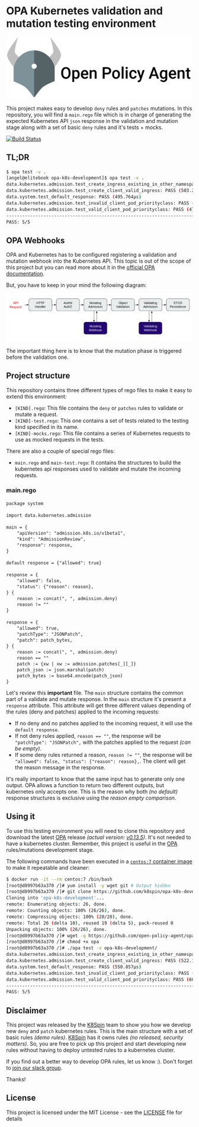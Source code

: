 # OPA Kubernetes validation and mutation testing environment

![OPA Logo](./assets/opa.png)

This project makes easy to develop `deny` rules and `patches` mutations. In this repository, you will find a `main.rego` file which is in charge of generating the expected Kubernetes API `json` response in the validation and mutation stage along with a set of basic `deny` rules and it's tests + mocks.

[![Build Status](https://travis-ci.org/k8spin/opa-k8s-development.svg?branch=master)](https://travis-ci.org/k8spin/opa-k8s-development)

## TL;DR

```bash
$ opa test -v .
[angel@elitebook opa-k8s-development]$ opa test -v .
data.kubernetes.admission.test_create_ingress_existing_in_other_namespace: PASS (719.34µs)
data.kubernetes.admission.test_create_client_valid_ingress: PASS (503.277µs)
data.system.test_default_response: PASS (495.764µs)
data.kubernetes.admission.test_invalid_client_pod_priorityclass: PASS (527.651µs)
data.kubernetes.admission.test_valid_client_pod_priorityclass: PASS (472.089µs)
--------------------------------------------------------------------------------
PASS: 5/5

```

## OPA Webhooks

OPA and Kubernetes has to be configured registering a validation and mutation webhook into the Kubernetes API. This topic is out of the scope of this project but you can read more about it in the [official OPA documentation](https://www.openpolicyagent.org/docs/latest/kubernetes-admission-control).

But, you have to keep in your mind the following diagram:

![Kubernetes Request FLOW](./assets/flow.png)

The important thing here is to know that the mutation phase is triggered before the validation one.

## Project structure

This repository contains three different types of rego files to make it easy to extend this environment:

- `[KIND].rego`: This file contains the `deny` or `patches` rules to validate or mutate a request.
- `[KIND]-test.rego`: This one contains a set of tests related to the testing kind specified in its name.
- `[KIND]-mocks.rego`: This file contains a series of Kubernetes requests to use as mocked requests in the tests.

There are also a couple of special rego files:

- `main.rego` and `main-test.rego`: It contains the structures to build the kubernetes api responses used to validate and mutate the incoming requests.

### main.rego

```rego
package system

import data.kubernetes.admission

main = {
	"apiVersion": "admission.k8s.io/v1beta1",
	"kind": "AdmissionReview",
	"response": response,
}

default response = {"allowed": true}

response = {
	"allowed": false,
	"status": {"reason": reason},
} {
	reason := concat(", ", admission.deny)
	reason != ""
}

response = {
	"allowed": true,
	"patchType": "JSONPatch",
	"patch": patch_bytes,
} {
	reason := concat(", ", admission.deny)
	reason == ""
	patch := {xw | xw := admission.patches[_][_]}
	patch_json := json.marshal(patch)
	patch_bytes := base64.encode(patch_json)
}
```

Let's review this **important** file. The `main` structure contains the common part of a validate and mutate response. In the `main` structure it's present a `response` attribute. This attribute will get three different values depending of the rules (deny and patches) applied to the incoming requests:

- If no deny and no patches applied to the incoming request, it will use the `default response`.
- If not deny rules applied, `reason == ""`, the response will be `"patchType": "JSONPatch",` with the patches applied to the request *(can be empty)*.
- If some deny rules returned a reason, `reason != ""`, the response will be `"allowed": false, "status": {"reason": reason},`. The client will get the reason message in the response.

It's really important to know that the same input has to generate only one output. OPA allows a function to return two different outputs, but kubernetes only accepts one. This is the reason why both *(no default)* response structures is exclusive using the *reason empty comparison*.


## Using it

To use this testing environment you will need to clone this repository and download the latest [OPA](https://www.openpolicyagent.org/) release *(actual version: [v0.13.5](https://github.com/open-policy-agent/opa/releases/tag/v0.13.5))*. It's not needed to have a kubernetes cluster. Remember, this project is useful in the [OPA](https://www.openpolicyagent.org/) rules/mutations development stage.


The following commands have been executed in a [`centos:7` container image](https://hub.docker.com/_/centos?tab=tags) to make it repeatable and cleaner:
```bash
$ docker run -it --rm centos:7 /bin/bash
[root@d8997b63a370 /]# yum install -y wget git # Output hidden
[root@d8997b63a370 /]# git clone https://github.com/k8spin/opa-k8s-development.git
Cloning into 'opa-k8s-development'...
remote: Enumerating objects: 26, done.
remote: Counting objects: 100% (26/26), done.
remote: Compressing objects: 100% (20/20), done.
remote: Total 26 (delta 10), reused 19 (delta 5), pack-reused 0
Unpacking objects: 100% (26/26), done.
[root@d8997b63a370 /]# wget -q https://github.com/open-policy-agent/opa/releases/download/v0.13.5/opa_linux_amd64 -O opa
[root@d8997b63a370 /]# chmod +x opa
[root@d8997b63a370 /]# ./opa test -v opa-k8s-development/
data.kubernetes.admission.test_create_ingress_existing_in_other_namespace: PASS (748.309µs)
data.kubernetes.admission.test_create_client_valid_ingress: PASS (522.186µs)
data.system.test_default_response: PASS (550.857µs)
data.kubernetes.admission.test_invalid_client_pod_priorityclass: PASS (520.333µs)
data.kubernetes.admission.test_valid_client_pod_priorityclass: PASS (609.106µs)
--------------------------------------------------------------------------------
PASS: 5/5
```

## Disclaimer

This project was released by the [K8Spin](https://k8spin.cloud) team to show you how we develop new `deny` and `patch` kubernetes rules. 
This is the main structure with a set of basic rules *(demo rules)*. [K8Spin](https://k8spin.cloud) has it owns rules *(no released, security matters)*. 
So, you are free to pick up this project and start developing new rules without having to deploy untested rules to a kubernetes cluster.

If you find out a better way to develop OPA rules, let us know :). Don't forget to [join our slack group](https://slack.k8spin.cloud).

Thanks!

## License

This project is licensed under the MIT License - see the [LICENSE](./LICENSE) file for details